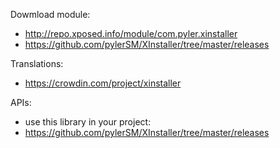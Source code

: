 Dowmload module:
- http://repo.xposed.info/module/com.pyler.xinstaller
- https://github.com/pylerSM/XInstaller/tree/master/releases

Translations:
- https://crowdin.com/project/xinstaller

APIs:
- use this library in your project:
- https://github.com/pylerSM/XInstaller/tree/master/releases
